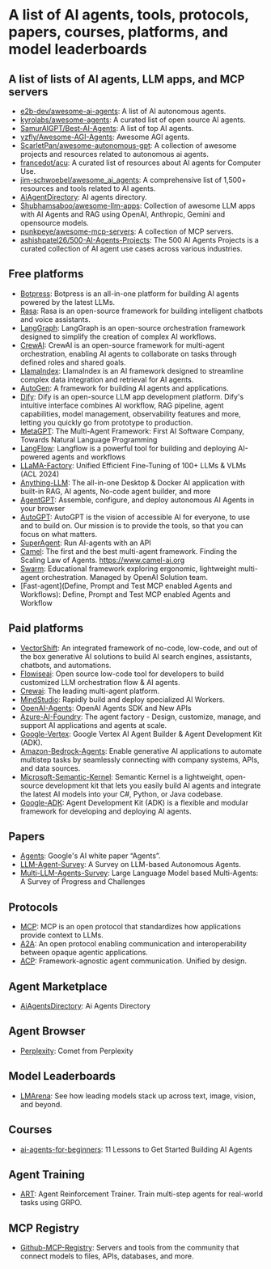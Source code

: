 # A list of AI agents, tools, protocols, papers, courses, platforms, and model leaderboards

## A list of lists of AI agents, LLM apps, and MCP servers 
- [e2b-dev/awesome-ai-agents](https://github.com/e2b-dev/awesome-ai-agents): A list of AI autonomous agents. 
- [kyrolabs/awesome-agents](https://github.com/kyrolabs/awesome-agents): A curated list of open source AI agents.
- [SamurAIGPT/Best-AI-Agents](https://github.com/SamurAIGPT/Best-AI-Agents): A list of top AI agents.
- [yzfly/Awesome-AGI-Agents](https://github.com/yzfly/Awesome-AGI-Agents): Awesome AGI agents.
- [ScarletPan/awesome-autonomous-gpt](https://github.com/ScarletPan/awesome-autonomous-gpt): A collection of awesome projects and resources related to autonomous ai agents.
- [francedot/acu](https://github.com/francedot/acu): A curated list of resources about AI agents for Computer Use. 
- [jim-schwoebel/awesome_ai_agents](https://github.com/jim-schwoebel/awesome_ai_agents): A comprehensive list of 1,500+ resources and tools related to AI agents.
- [AiAgentDirectory](https://aiagentsdirectory.com/): AI agents directory. 
- [Shubhamsaboo/awesome-llm-apps](https://github.com/Shubhamsaboo/awesome-llm-apps?tab=readme-ov-file): Collection of awesome LLM apps with AI Agents and RAG using OpenAI, Anthropic, Gemini and opensource models.
- [punkpeye/awesome-mcp-servers](https://github.com/punkpeye/awesome-mcp-servers): A collection of MCP servers.
- [ashishpatel26/500-AI-Agents-Projects](https://github.com/ashishpatel26/500-AI-Agents-Projects): The 500 AI Agents Projects is a curated collection of AI agent use cases across various industries.

## Free platforms
- [Botpress](https://botpress.com/): Botpress is an all-in-one platform for building AI agents powered by the latest LLMs.
- [Rasa](https://rasa.com/): Rasa is an open-source framework for building intelligent chatbots and voice assistants.
- [LangGraph](https://www.langchain.com/langgraph): LangGraph is an open-source orchestration framework designed to simplify the creation of complex AI workflows.
- [CrewAI](https://www.crewai.com/): CrewAI is an open-source framework for multi-agent orchestration, enabling AI agents to collaborate on tasks through defined roles and shared goals.
- [LlamaIndex](https://rasa.com/): LlamaIndex is an AI framework designed to streamline complex data integration and retrieval for AI agents.
- [AutoGen](https://microsoft.github.io/autogen/stable/index.html): A framework for building AI agents and applications.
- [Dify](https://github.com/langgenius/dify): Dify is an open-source LLM app development platform. Dify's intuitive interface combines AI workflow, RAG pipeline, agent capabilities, model management, observability features and more, letting you quickly go from prototype to production.
- [MetaGPT](https://github.com/geekan/MetaGPT): The Multi-Agent Framework: First AI Software Company, Towards Natural Language Programming
- [LangFlow](https://github.com/langflow-ai/langflow): Langflow is a powerful tool for building and deploying AI-powered agents and workflows
- [LLaMA-Factory](https://github.com/hiyouga/LLaMA-Factory): Unified Efficient Fine-Tuning of 100+ LLMs & VLMs (ACL 2024)
- [Anything-LLM](https://github.com/Mintplex-Labs/anything-llm): The all-in-one Desktop & Docker AI application with built-in RAG, AI agents, No-code agent builder, and more
- [AgentGPT](https://github.com/reworkd/AgentGPT): Assemble, configure, and deploy autonomous AI Agents in your browser
- [AutoGPT](https://github.com/Significant-Gravitas/AutoGPT): AutoGPT is the vision of accessible AI for everyone, to use and to build on. Our mission is to provide the tools, so that you can focus on what matters.
- [SuperAgent](https://github.com/superagent-ai/superagent): Run AI-agents with an API
- [Camel](https://github.com/camel-ai/camel): The first and the best multi-agent framework. Finding the Scaling Law of Agents. https://www.camel-ai.org
- [Swarm](https://github.com/openai/swarm): Educational framework exploring ergonomic, lightweight multi-agent orchestration. Managed by OpenAI Solution team.
- [Fast-agent](Define, Prompt and Test MCP enabled Agents and Workflows): Define, Prompt and Test MCP enabled Agents and Workflow

## Paid platforms
- [VectorShift](https://vectorshift.ai/): An integrated framework of no-code, low-code, and out of the box generative AI solutions to build AI search engines, assistants, chatbots, and automations. 
- [Flowiseai](https://flowiseai.com/): Open source low-code tool for developers to build customized LLM orchestration flow & AI agents.
- [Crewai](https://www.crewai.com/): The leading multi-agent platform.
- [MindStudio](https://www.mindstudio.ai/): Rapidly build and deploy specialized AI Workers.
- [OpenAI-Agents](https://openai.com/index/new-tools-for-building-agents/): OpenAI Agents SDK and New APIs
- [Azure-AI-Foundry](https://learn.microsoft.com/en-us/azure/ai-foundry/): The agent factory - Design, customize, manage, and support AI applications and agents at scale.
- [Google-Vertex](https://cloud.google.com/products/agent-builder?hl=en): Google Vertex AI Agent Builder & Agent Development Kit (ADK).
- [Amazon-Bedrock-Agents](https://aws.amazon.com/bedrock/agents/): Enable generative AI applications to automate multistep tasks by seamlessly connecting with company systems, APIs, and data sources. 
- [Microsoft-Semantic-Kernel](https://learn.microsoft.com/en-us/semantic-kernel/overview/): Semantic Kernel is a lightweight, open-source development kit that lets you easily build AI agents and integrate the latest AI models into your C#, Python, or Java codebase. 
- [Google-ADK](https://google.github.io/adk-docs/): Agent Development Kit (ADK) is a flexible and modular framework for developing and deploying AI agents. 

## Papers
- [Agents](https://www.kaggle.com/whitepaper-agents): Google's AI white paper “Agents”.
- [LLM-Agent-Survey](https://github.com/Paitesanshi/LLM-Agent-Survey): A Survey on LLM-based Autonomous Agents.
- [Multi-LLM-Agents-Survey](https://github.com/taichengguo/LLM_MultiAgents_Survey_Papers): Large Language Model based Multi-Agents: A Survey of Progress and Challenges

## Protocols
- [MCP](https://modelcontextprotocol.io/introduction): MCP is an open protocol that standardizes how applications provide context to LLMs.
- [A2A](https://github.com/google/A2A): An open protocol enabling communication and interoperability between opaque agentic applications.
- [ACP](https://github.com/i-am-bee/acp): Framework-agnostic agent communication. Unified by design.

## Agent Marketplace
- [AiAgentsDirectory](https://aiagentsdirectory.com/): Ai Agents Directory

## Agent Browser
- [Perplexity](https://comet.perplexity.ai/): Comet from Perplexity

## Model Leaderboards
- [LMArena](https://lmarena.ai/leaderboard): See how leading models stack up across text, image, vision, and beyond. 

## Courses
- [ai-agents-for-beginners](https://github.com/microsoft/ai-agents-for-beginners): 11 Lessons to Get Started Building AI Agents

## Agent Training
- [ART](https://github.com/OpenPipe/ART): Agent Reinforcement Trainer. Train multi-step agents for real-world tasks using GRPO. 

## MCP Registry
- [Github-MCP-Registry](https://github.com/mcp): Servers and tools from the community that connect models to files, APIs, databases, and more.